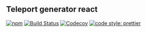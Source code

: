 ## Teleport generator react

[![npm](https://img.shields.io/npm/v/@teleporthq/teleport-generator-react.svg)](https://github.com/teleporthq/teleport-generator-react)
[![Build Status](https://travis-ci.com/teleporthq/teleport-generator-react.svg?branch=master)](https://travis-ci.com/teleporthq/teleport-generator-react)
[![Codecov](https://img.shields.io/codecov/c/github/teleporthq/teleport-generator-react.svg)](https://codecov.io/gh/teleporthq/teleport-generator-react)
[![code style: prettier](https://img.shields.io/badge/code_style-prettier-ff69b4.svg?style=flat-square)](https://github.com/prettier/prettier)
